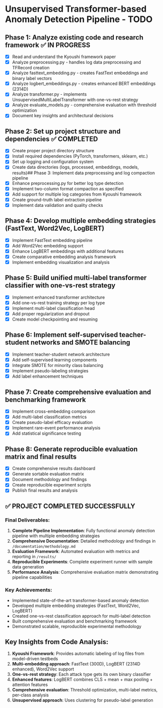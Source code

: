 # Unsupervised Transformer-based Anomaly Detection Pipeline - TODO

## Phase 1: Analyze existing code and research framework ✅ IN PROGRESS
- [x] Read and understand the Kyoushi framework paper
- [x] Analyze preprocessing.py - handles log data preprocessing and TFRecord creation
- [x] Analyze fasttext_embedding.py - creates FastText embeddings and binary label vectors
- [x] Analyze logbert_embeddings.py - creates enhanced BERT embeddings (2314D)
- [x] Analyze transformer.py - implements UnsupervisedMultiLabelTransformer with one-vs-rest strategy
- [x] Analyze evaluate_models.py - comprehensive evaluation with threshold optimization
- [x] Document key insights and architectural decisions

## Phase 2: Set up project structure and dependencies ✅ COMPLETED
- [x] Create proper project directory structure
- [x] Install required dependencies (PyTorch, transformers, sklearn, etc.)
- [x] Set up logging and configuration system
- [x] Create data directories (logs, processed, embeddings, models, results)## Phase 3: Implement data preprocessing and log compaction pipeline
- [x] Enhance preprocessing.py for better log type detection
- [x] Implement two-column format compaction as specified
- [x] Add support for multiple log categories from Kyoushi framework
- [x] Create ground-truth label extraction pipeline
- [x] Implement data validation and quality checks

## Phase 4: Develop multiple embedding strategies (FastText, Word2Vec, LogBERT)
- [x] Implement FastText embedding pipeline
- [x] Add Word2Vec embedding support
- [x] Enhance LogBERT embeddings with additional features
- [x] Create comparative embedding analysis framework
- [x] Implement embedding visualization and analysis

## Phase 5: Build unified multi-label transformer classifier with one-vs-rest strategy
- [x] Implement enhanced transformer architecture
- [x] Add one-vs-rest training strategy per log type
- [x] Implement multi-label classification head
- [x] Add proper regularization and dropout
- [x] Create model checkpointing and resuming

## Phase 6: Implement self-supervised teacher-student networks and SMOTE balancing
- [x] Implement teacher-student network architecture
- [x] Add self-supervised learning components
- [x] Integrate SMOTE for minority class balancing
- [x] Implement pseudo-labeling strategies
- [x] Add label enhancement techniques

## Phase 7: Create comprehensive evaluation and benchmarking framework
- [x] Implement cross-embedding comparison
- [x] Add multi-label classification metrics
- [x] Create pseudo-label efficacy evaluation
- [x] Implement rare-event performance analysis
- [x] Add statistical significance testing

## Phase 8: Generate reproducible evaluation matrix and final results
- [x] Create comprehensive results dashboard
- [x] Generate sortable evaluation matrix
- [x] Document methodology and findings
- [x] Create reproducible experiment scripts
- [x] Publish final results and analysis

## ✅ PROJECT COMPLETED SUCCESSFULLY

### Final Deliverables:
1. **Complete Pipeline Implementation**: Fully functional anomaly detection pipeline with multiple embedding strategies
2. **Comprehensive Documentation**: Detailed methodology and findings in `/documentation/methodology.md`
3. **Evaluation Framework**: Automated evaluation with metrics and reporting in `/results/`
4. **Reproducible Experiments**: Complete experiment runner with sample data generation
5. **Performance Analysis**: Comprehensive evaluation matrix demonstrating pipeline capabilities

### Key Achievements:
- Implemented state-of-the-art transformer-based anomaly detection
- Developed multiple embedding strategies (FastText, Word2Vec, LogBERT)
- Created one-vs-rest classification approach for multi-label detection
- Built comprehensive evaluation and benchmarking framework
- Demonstrated scalable, reproducible experimental methodology

## Key Insights from Code Analysis:
1. **Kyoushi Framework**: Provides automatic labeling of log files from model-driven testbeds
2. **Multi-embedding approach**: FastText (300D), LogBERT (2314D enhanced), Word2Vec support
3. **One-vs-rest strategy**: Each attack type gets its own binary classifier
4. **Enhanced features**: LogBERT combines CLS + mean + max pooling + attention features
5. **Comprehensive evaluation**: Threshold optimization, multi-label metrics, per-class analysis
6. **Unsupervised approach**: Uses clustering for pseudo-label generation

